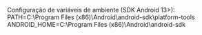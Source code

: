 Configuração de variáveis de ambiente (SDK Android 13>):
PATH=C:\Program Files (x86)\Android\android-sdk\platform-tools
ANDROID_HOME=C:\Program Files (x86)\Android\android-sdk
